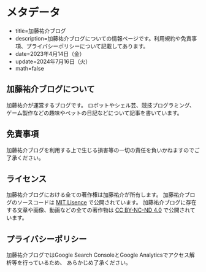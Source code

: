 # メタデータ
- title=加藤祐介ブログ
- description=加藤祐介ブログについての情報ページです。利用規約や免責事項、プライバシーポリシーについて記載してあります。
- date=2023年4月14日（金）
- update=2024年7月16日（火）
- math=false

## 加藤祐介ブログについて
加藤祐介が運営するブログです。
ロボットやシェル芸、競技プログラミング、ゲーム製作などの趣味やペットの日記などについて記事を書いています。

## 免責事項
加藤祐介ブログを利用する上で生じる損害等の一切の責任を負いかねますのでご了承ください。

## ライセンス
加藤祐介ブログにおける全ての著作権は加藤祐介が所有します。
加藤祐介ブログのソースコードは
<a href="https://github.com/YusukeKato/YusukeKatoBlog/blob/main/LICENSE">MIT Lisence</a>
で公開されています。
加藤祐介ブログに存在する文章や画像、動画などの全ての著作物は
<a href="https://github.com/YusukeKato/YusukeKatoBlog/blob/main/LICENSE">CC BY-NC-ND 4.0</a>
で公開されています。

## プライバシーポリシー
加藤祐介ブログではGoogle Search ConsoleとGoogle Analyticsでアクセス解析等を行っているため、
あらかじめ了承ください。
